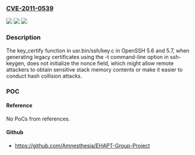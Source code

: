 ### [CVE-2011-0539](https://cve.mitre.org/cgi-bin/cvename.cgi?name=CVE-2011-0539)
![](https://img.shields.io/static/v1?label=Product&message=n%2Fa&color=blue)
![](https://img.shields.io/static/v1?label=Version&message=n%2Fa&color=blue)
![](https://img.shields.io/static/v1?label=Vulnerability&message=n%2Fa&color=brighgreen)

### Description

The key_certify function in usr.bin/ssh/key.c in OpenSSH 5.6 and 5.7, when generating legacy certificates using the -t command-line option in ssh-keygen, does not initialize the nonce field, which might allow remote attackers to obtain sensitive stack memory contents or make it easier to conduct hash collision attacks.

### POC

#### Reference
No PoCs from references.

#### Github
- https://github.com/Amnesthesia/EHAPT-Group-Project


